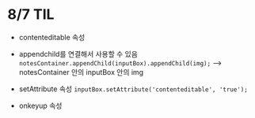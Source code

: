 # 8/7 TIL

- contenteditable 속성

- appendchild를 연결해서 사용할 수 있음
  `notesContainer.appendChild(inputBox).appendChild(img);`
  --> notesContainer 안의 inputBox 안의 img

- setAttribute 속성
  `inputBox.setAttribute('contenteditable', 'true');`

- onkeyup 속성
